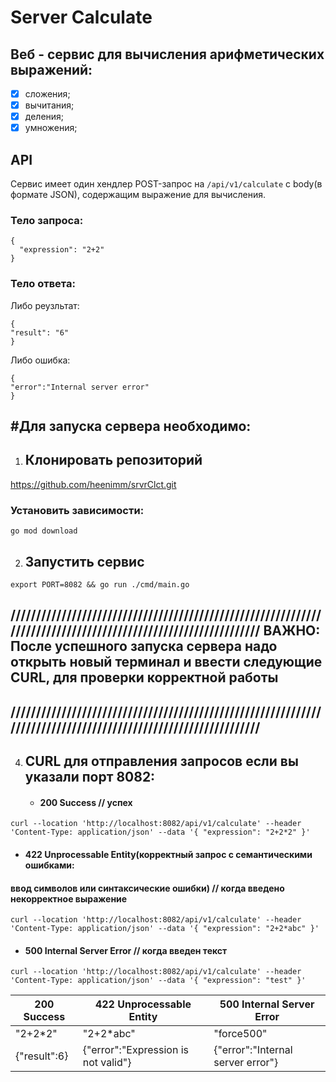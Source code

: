 # Server Calculate

## Веб - сервис для вычисления арифметических выражений:

- [X] сложения;
- [X] вычитания;
- [X] деления;
- [X] умножения;

## API

Сервис имеет один хендлер POST-запрос на `/api/v1/calculate` с body(в формате JSON), содержащим выражение для вычисления. 

### Тело запроса:

```
{
  "expression": "2+2"
}
```


### Тело ответа:

Либо реузльтат:

```
{
"result": "6"
}
```

Либо ошибка:

```
{
"error":"Internal server error"
}
```



#Для запуска сервера необходимо:
----------------------------------------------------------

1. Клонировать репозиторий
   ---------------------------------------------

https://github.com/heenimm/srvrClct.git

### Установить зависимости:

```
go mod download
```


2. Запустить сервис
   -------------------------------

```
export PORT=8082 && go run ./cmd/main.go
```


//////////////////////////////////////////////////////////////////////////////////////////////////////////////
ВАЖНО: После успешного запуска сервера надо открыть новый терминал и ввести следующие CURL, для проверки корректной работы
------------------------------------------------------------------------------------------------------------------------------------------------------------------------------------------------------------------------------

//////////////////////////////////////////////////////////////////////////////////////////////////////////////
--------------------------------------------------------------------------------------------------------------

4. CURL для отправления запросов если вы указали порт 8082:
   -----------------------------------------------------------------------------------------------

   * #### 200 Success // успех

```
curl --location 'http://localhost:8082/api/v1/calculate' --header 'Content-Type: application/json' --data '{ "expression": "2+2*2" }'
```


* #### 422 Unprocessable Entity(корректный запрос с семантическими ошибками:

#### ввод символов или синтаксические ошибки) // когда введено некорректное выражение

```
curl --location 'http://localhost:8082/api/v1/calculate' --header 'Content-Type: application/json' --data '{ "expression": "2+2*abc" }'
```


* #### 500 Internal Server Error // когда введен текст

```
curl --location 'http://localhost:8082/api/v1/calculate' --header 'Content-Type: application/json' --data '{ "expression": "test" }'
```


| 200 Success  | 422 Unprocessable Entity            | 500 Internal Server Error         |
| ------------ | ----------------------------------- | --------------------------------- |
| "2+2*2"      | "2+2\*abc"                          | "force500"                        |
| {"result":6} | {"error":"Expression is not valid"} | {"error":"Internal server error"} |

